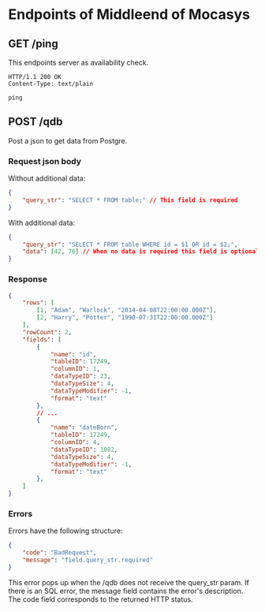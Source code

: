 
# Endpoints of Middleend of Mocasys

## GET /ping

This endpoints server as availability check.

```
HTTP/1.1 200 OK
Content-Type: text/plain

ping
```

## POST /qdb

Post a json to get data from Postgre.

### Request json body

Without additional data:
```json
{
    "query_str": "SELECT * FROM table;" // This field is required
}
```

With additional data:
```json
{
    "query_str": "SELECT * FROM table WHERE id = $1 OR id = $2;",
    "data": [42, 76] // When no data is required this field is optional.
}
```

### Response

```json
{
    "rows": [
        [1, "Adam", "Warlock", "2014-04-08T22:00:00.000Z"],
        [2, "Harry", "Potter", "1990-07-31T22:00:00.000Z"]
    ],
    "rowCount": 2,
    "fields": [
        {
            "name": "id",
            "tableID": 17249,
            "columnID": 1,
            "dataTypeID": 23,
            "dataTypeSize": 4,
            "dataTypeModifier": -1,
            "format": "text"
        },
        // ...
        {
            "name": "dateBorn",
            "tableID": 17249,
            "columnID": 4,
            "dataTypeID": 1082,
            "dataTypeSize": 4,
            "dataTypeModifier": -1,
            "format": "text"
        },
    ]
}
```

### Errors

Errors have the following structure:
```json
{
    "code": "BadRequest",
    "message": "field.query_str.required"
}
```

This error pops up when the /qdb does not receive the query_str param.
If there is an SQL error, the message field contains the error's description.
The code field corresponds to the returned HTTP status.
